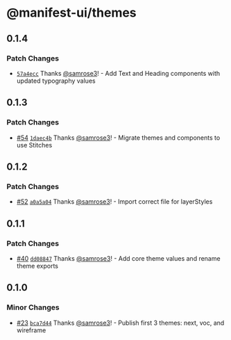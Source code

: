 # @manifest-ui/themes

## 0.1.4

### Patch Changes

- [`57a4ecc`](https://github.com/project44/manifest-ui/commit/57a4ecc12d6608e0986050c8152f173ff8993dfd) Thanks [@samrose3](https://github.com/samrose3)! - Add Text and Heading components with updated typography values

## 0.1.3

### Patch Changes

- [#54](https://github.com/project44/manifest-ui/pull/54) [`1daec4b`](https://github.com/project44/manifest-ui/commit/1daec4b448c2a5eca1ecd1ef0936cced706ba9a5) Thanks [@samrose3](https://github.com/samrose3)! - Migrate themes and components to use Stitches

## 0.1.2

### Patch Changes

- [#52](https://github.com/project44/manifest-ui/pull/52) [`a0a5a04`](https://github.com/project44/manifest-ui/commit/a0a5a04055fac2013700b994bb9842d7c59a0165) Thanks [@samrose3](https://github.com/samrose3)! - Import correct file for layerStyles

## 0.1.1

### Patch Changes

- [#40](https://github.com/project44/manifest-ui/pull/40) [`dd08847`](https://github.com/project44/manifest-ui/commit/dd0884705151521aa9e62093c4f78b36079dc3bc) Thanks [@samrose3](https://github.com/samrose3)! - Add core theme values and rename theme exports

## 0.1.0

### Minor Changes

- [#23](https://github.com/project44/manifest-ui/pull/23) [`bca7d44`](https://github.com/project44/manifest-ui/commit/bca7d444944c954cd922a34a16a508fcbedaae68) Thanks [@samrose3](https://github.com/samrose3)! - Publish first 3 themes: next, voc, and wireframe
